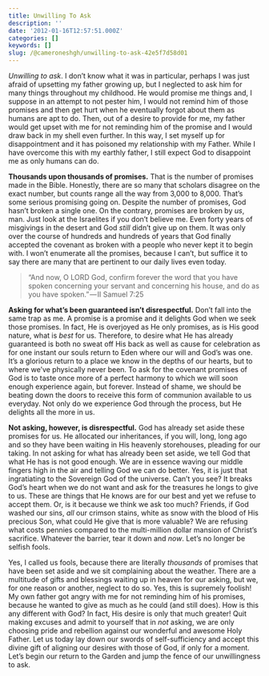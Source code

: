 ```yaml
---
title: Unwilling To Ask
description: ''
date: '2012-01-16T12:57:51.000Z'
categories: []
keywords: []
slug: /@cameroneshgh/unwilling-to-ask-42e5f7d58d01
---
```


_Unwilling to ask_. I don’t know what it was in particular, perhaps I was just afraid of upsetting my father growing up, but I neglected to ask him for many things throughout my childhood. He would promise me things and, I suppose in an attempt to not pester him, I would not remind him of those promises and then get hurt when he eventually forgot about them as humans are apt to do. Then, out of a desire to provide for me, my father would get upset with me for not reminding him of the promise and I would draw back in my shell even further. In this way, I set myself up for disappointment and it has poisoned my relationship with my Father. While I have overcome this with my earthly father, I still expect God to disappoint me as only humans can do.

**Thousands upon thousands of promises.** That is the number of promises made in the Bible. Honestly, there are so many that scholars disagree on the exact number, but counts range all the way from 3,000 to 8,000. That’s some serious promising going on. Despite the number of promises, God hasn’t broken a single one. On the contrary, promises are broken by _us_, man. Just look at the Israelites if you don’t believe me. Even forty years of misgivings in the desert and God _still_ didn’t give up on them. It was only over the course of hundreds and hundreds of years that God finally accepted the covenant as broken with a people who never kept it to begin with. I won’t enumerate all the promises, because I can’t, but suffice it to say there are many that are pertinent to our daily lives even today.

> “And now, O LORD God, confirm forever the word that you have spoken concerning your servant and concerning his house, and do as you have spoken.” — II Samuel 7:25

**Asking for what’s been guaranteed isn’t disrespectful.** Don’t fall into the same trap as me. A promise is a promise and it delights God when we seek those promises. In fact, He is overjoyed as He only promises, as is His good nature, what is _best_ for us. Therefore, to desire what He has already guaranteed is both no sweat off His back as well as cause for celebration as for one instant our souls return to Eden where our will and God’s was one. It’s a glorious return to a place we know in the depths of our hearts, but to where we’ve physically never been. To ask for the covenant promises of God is to taste once more of a perfect harmony to which we will soon enough experience again, but forever. Instead of shame, we should be beating down the doors to receive this form of communion available to us everyday. Not only do we experience God through the process, but He delights all the more in us.

**Not asking, however, is disrespectful.** God has already set aside these promises for us. He allocated our inheritances, if you will, long, long ago and so they have been waiting in His heavenly storehouses, pleading for our taking. In not asking for what has already been set aside, we tell God that what He has is not good enough. We are in essence waving our middle fingers high in the air and telling God we can do better. Yes, it is just that ingratiating to the Sovereign God of the universe. Can’t you see? It breaks God’s heart when we do not want and ask for the treasures he longs to give to us. These are things that He knows are for our best and yet we refuse to accept them. Or, is it because we think we ask too much? Friends, if God washed our sins, _all_ our crimson stains, white as snow with the blood of His precious Son, what could He give that is more valuable? We are refusing what costs pennies compared to the multi-million dollar mansion of Christ’s sacrifice. Whatever the barrier, tear it down and _now_. Let’s no longer be selfish fools.

Yes, I called us fools, because there are literally _thousands_ of promises that have been set aside and we sit complaining about the weather. There are a multitude of gifts and blessings waiting up in heaven for our asking, but we, for one reason or another, neglect to do so. Yes, this is supremely foolish! My own father got angry with me for not reminding him of his promises, because he wanted to give as much as he could (and still does). How is this any different with God? In fact, His desire is only that much greater! Quit making excuses and admit to yourself that in _not_ asking, we are only choosing pride and rebellion against our wonderful and awesome Holy Father. Let us today lay down our swords of self-sufficiency and accept this divine gift of aligning our desires with those of God, if only for a moment. Let’s begin our return to the Garden and jump the fence of our unwillingness to ask.